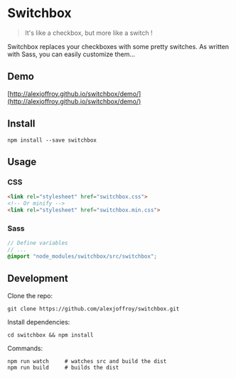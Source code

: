 # Switchbox
> It's like a checkbox, but more like a switch !

Switchbox replaces your checkboxes with some pretty switches. As written with Sass, you can easily customize them...

## Demo
[http://alexjoffroy.github.io/switchbox/demo/](http://alexjoffroy.github.io/switchbox/demo/)

## Install
```
npm install --save switchbox
```

## Usage
### CSS
```html
<link rel="stylesheet" href="switchbox.css">
<!-- Or minify -->
<link rel="stylesheet" href="switchbox.min.css">
```

### Sass
```scss
// Define variables
// ...
@import "node_modules/switchbox/src/switchbox";
```

## Development
Clone the repo:
```
git clone https://github.com/alexjoffroy/switchbox.git
```
Install dependencies:
```
cd switchbox && npm install
```
Commands:
```shell
npm run watch     # watches src and build the dist
npm run build 	  # builds the dist
```
